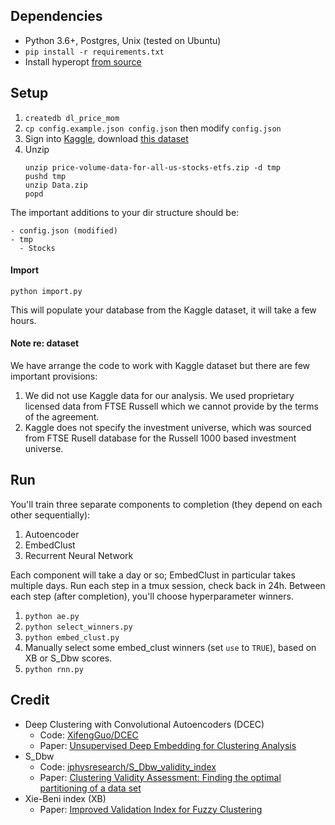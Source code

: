 ## Dependencies
- Python 3.6+, Postgres, Unix (tested on Ubuntu)
- `pip install -r requirements.txt`
- Install hyperopt [from source](http://hyperopt.github.io/hyperopt/#installation)

## Setup
1. `createdb dl_price_mom`
1. `cp config.example.json config.json` then modify `config.json`
1. Sign into [Kaggle](https://www.kaggle.com), download [this dataset](https://www.kaggle.com/borismarjanovic/price-volume-data-for-all-us-stocks-etfs/home)
1. Unzip
    ```
    unzip price-volume-data-for-all-us-stocks-etfs.zip -d tmp
    pushd tmp
    unzip Data.zip
    popd
    ```

The important additions to your dir structure should be:

```
- config.json (modified)
- tmp
  - Stocks 
```

#### Import
`python import.py`

This will populate your database from the Kaggle dataset, it will take a few hours.

#### Note re: dataset
We have arrange the code to work with Kaggle dataset but there are few important provisions:
1. We did not use Kaggle data for our analysis. We used proprietary licensed data from FTSE Russell which we cannot provide by the terms of the agreement.
2. Kaggle does not specify the investment universe, which was sourced from FTSE Rusell database for the Russell 1000 based investment universe.

## Run
You'll train three separate components to completion (they depend on each other sequentially):
1. Autoencoder
2. EmbedClust
3. Recurrent Neural Network

Each component will take a day or so; EmbedClust in particular takes multiple days. Run each step in a tmux session, check back in 24h. Between each step (after completion), you'll choose hyperparameter winners.

1. `python ae.py`
2. `python select_winners.py`
3. `python embed_clust.py`
4. Manually select some embed_clust winners (set `use` to `TRUE`), based on XB or S_Dbw scores.
5. `python rnn.py`

## Credit
- Deep Clustering with Convolutional Autoencoders (DCEC)
  - Code: [XifengGuo/DCEC](https://github.com/XifengGuo/DCEC)
  - Paper: [Unsupervised Deep Embedding for Clustering Analysis](https://xifengguo.github.io/papers/ICONIP17-DCEC.pdf)
- S_Dbw
  - Code: [iphysresearch/S_Dbw_validity_index](https://github.com/iphysresearch/S_Dbw_validity_index)
  - Paper: [Clustering Validity Assessment: Finding the optimal partitioning of a data set ](https://pdfs.semanticscholar.org/dc44/df745fbf5794066557e52074d127b31248b2.pdf)
- Xie-Beni index (XB)
  -  Paper: [Improved Validation Index for Fuzzy Clustering ](http://folk.ntnu.no/skoge/prost/proceedings/acc05/PDFs/Papers/0203_WeB17_6.pdf)

